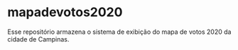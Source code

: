 # mapadevotos2020
Esse repositório armazena o sistema de exibição do mapa de votos 2020 da cidade de Campinas. 
